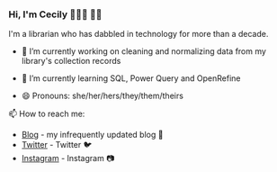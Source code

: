 ### Hi, I'm Cecily 👩🏾‍💻 👋🏾

I'm a librarian who has dabbled in technology for more than a decade.

- 🔭 I’m currently working on cleaning and normalizing data from my library's collection records

- 🌱 I’m currently learning SQL, Power Query and OpenRefine

- 😄 Pronouns: she/her/hers/they/them/theirs

📫 How to reach me:
 
- [Blog](https://cecily.info) - my infrequently updated blog 📓
- [Twitter](https://twitter.com/skeskali) - Twitter 🐦
- [Instagram](https://instagram.com/skeskali) - Instagram 📷

<!--
**skeskali/skeskali** is a ✨ _special_ ✨ repository because its `README.md` (this file) appears on your GitHub profile.

Here are some ideas to get you started:

- 🔭 I’m currently working on ...
- 🌱 I’m currently learning ...
- 👯 I’m looking to collaborate on ...
- 🤔 I’m looking for help with ...
- 💬 Ask me about ...
- 📫 How to reach me: ...
- 😄 Pronouns: ...
- ⚡ Fun fact: ...
-->
